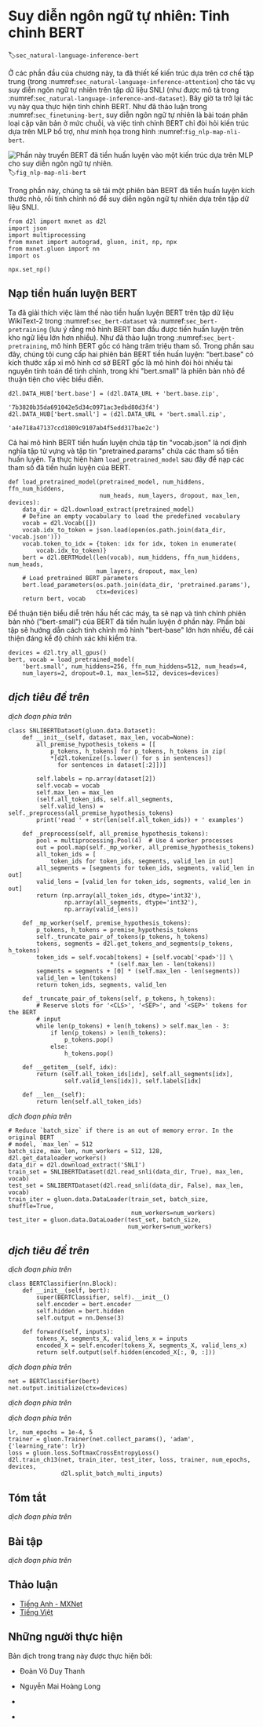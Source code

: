 <!-- ===================== Bắt đầu dịch Phần 1 ==================== -->
<!-- ========================================= REVISE - BẮT ĐẦU =================================== -->

<!--
# Natural Language Inference: Fine-Tuning BERT
-->

# Suy diễn ngôn ngữ tự nhiên: Tinh chỉnh BERT
:label:`sec_natural-language-inference-bert`


<!--
In earlier sections of this chapter, we have designed an attention-based architecture
(in :numref:`sec_natural-language-inference-attention`) for the natural language inference task
on the SNLI dataset (as described in :numref:`sec_natural-language-inference-and-dataset`).
Now we revisit this task by fine-tuning BERT.
As discussed in :numref:`sec_finetuning-bert`,
natural language inference is a sequence-level text pair classification problem,
and fine-tuning BERT only requires an additional MLP-based architecture, as illustrated in :numref:`fig_nlp-map-nli-bert`.
-->

Ở các phần đầu của chương này, ta đã thiết kế kiến trúc dựa trên cơ chế tập trung
(trong :numref:`sec_natural-language-inference-attention`) cho tác vụ suy diễn ngôn ngữ tự nhiên 
trên tập dữ liệu SNLI (như được mô tả trong :numref:`sec_natural-language-inference-and-dataset`).
Bây giờ ta trở lại tác vụ này qua thực hiện tinh chỉnh BERT.
Như đã thảo luận trong :numref:`sec_finetuning-bert`,
suy diễn ngôn ngữ tự nhiên là bài toán phân loại cặp văn bản ở mức chuỗi,
và việc tinh chỉnh BERT chỉ đòi hỏi kiến trúc dựa trên MLP bổ trợ, như minh họa trong hình :numref:`fig_nlp-map-nli-bert`.


<!--
![This section feeds pretrained BERT to an MLP-based architecture for natural language inference.](../img/nlp-map-nli-bert.svg)
-->

![Phần này truyền BERT đã tiền huấn luyện vào một kiến trúc dựa trên MLP cho suy diễn ngôn ngữ tự nhiên.](../img/nlp-map-nli-bert.svg)
:label:`fig_nlp-map-nli-bert`


<!--
In this section, we will download a pretrained small version of BERT,
then fine-tune it for natural language inference on the SNLI dataset.
-->

Trong phần này, chúng ta sẽ tải một phiên bản BERT đã tiền huấn luyện kích thước nhỏ,
rồi tinh chỉnh nó để suy diễn ngôn ngữ tự nhiên dựa trên tập dữ liệu SNLI.


```{.python .input  n=1}
from d2l import mxnet as d2l
import json
import multiprocessing
from mxnet import autograd, gluon, init, np, npx
from mxnet.gluon import nn
import os

npx.set_np()
```


<!--
## Loading Pretrained BERT
-->

## Nạp tiền huấn luyện BERT


<!--
We have explained how to pretrain BERT on the WikiText-2 dataset in :numref:`sec_bert-dataset` and :numref:`sec_bert-pretraining`
(note that the original BERT model is pretrained on much bigger corpora).
As discussed in :numref:`sec_bert-pretraining`, the original BERT model has hundreds of millions of parameters.
In the following, we provide two versions of pretrained BERT:
"bert.base" is about as big as the original BERT base model that requires a lot of computational resources to fine-tune,
while "bert.small" is a small version to facilitate demonstration.
-->

Ta đã giải thích việc làm thế nào tiền huấn luyện BERT trên tập dữ liệu WikiText-2 trong :numref:`sec_bert-dataset` và :numref:`sec_bert-pretraining`
(lưu ý rằng mô hình BERT ban đầu được tiền huấn luyện trên kho ngữ liệu lớn hơn nhiều).
Như đã thảo luận trong :numref:`sec_bert-pretraining`, mô hình BERT gốc có hàng trăm triệu tham số.
Trong phần sau đây, chúng tôi cung cấp hai phiên bản BERT tiền huấn luyện:
"bert.base" có kích thước xấp xỉ mô hình cơ sở BERT gốc là mô hình đòi hỏi nhiều tài nguyên tính toán để tinh chỉnh,
trong khi "bert.small" là phiên bản nhỏ để thuận tiện cho việc biểu diễn.


```{.python .input  n=2}
d2l.DATA_HUB['bert.base'] = (d2l.DATA_URL + 'bert.base.zip',
                             '7b3820b35da691042e5d34c0971ac3edbd80d3f4')
d2l.DATA_HUB['bert.small'] = (d2l.DATA_URL + 'bert.small.zip',
                              'a4e718a47137ccd1809c9107ab4f5edd317bae2c')
```


<!--
Either pretrained BERT model contains a "vocab.json" file that defines the vocabulary set
and a "pretrained.params" file of the pretrained parameters.
We implement the following `load_pretrained_model` function to load pretrained BERT parameters.
-->

Cả hai mô hình BERT tiền huấn luyện chứa tập tin "vocab.json" là nơi định nghĩa tập từ vựng 
và tập tin "pretrained.params" chứa các tham số tiền huấn luyện.
Ta thực hiện hàm `load_pretrained_model` sau đây để nạp các tham số đã tiền huấn luyện của BERT.


```{.python .input  n=3}
def load_pretrained_model(pretrained_model, num_hiddens, ffn_num_hiddens,
                          num_heads, num_layers, dropout, max_len, devices):
    data_dir = d2l.download_extract(pretrained_model)
    # Define an empty vocabulary to load the predefined vocabulary
    vocab = d2l.Vocab([])
    vocab.idx_to_token = json.load(open(os.path.join(data_dir, 'vocab.json')))
    vocab.token_to_idx = {token: idx for idx, token in enumerate(
        vocab.idx_to_token)}
    bert = d2l.BERTModel(len(vocab), num_hiddens, ffn_num_hiddens, num_heads, 
                         num_layers, dropout, max_len)
    # Load pretrained BERT parameters
    bert.load_parameters(os.path.join(data_dir, 'pretrained.params'),
                         ctx=devices)
    return bert, vocab
```


<!--
To facilitate demonstration on most of machines,
we will load and fine-tune the small version ("bert.small") of the pretrained BERT in this section.
In the exercise, we will show how to fine-tune the much larger "bert.base" to significantly improve the testing accuracy.
-->

Để thuận tiện biểu diễ trên hầu hết các máy,
ta sẽ nạp và tinh chỉnh phiên bản nhỏ ("bert-small") của BERT đã tiền huấn luyện ở phần này.
Phần bài tập sẽ hướng dẫn cách tinh chỉnh mô hình "bert-base" lớn hơn nhiều, để cải thiện đáng kể độ chính xác khi kiểm tra.


```{.python .input  n=4}
devices = d2l.try_all_gpus()
bert, vocab = load_pretrained_model(
    'bert.small', num_hiddens=256, ffn_num_hiddens=512, num_heads=4,
    num_layers=2, dropout=0.1, max_len=512, devices=devices)
```

<!-- ===================== Kết thúc dịch Phần 1 ===================== -->

<!-- ===================== Bắt đầu dịch Phần 2 ===================== -->

<!--
## The Dataset for Fine-Tuning BERT
-->

## *dịch tiêu đề trên*


<!--
For the downstream task natural language inference on the SNLI dataset, we define a customized dataset class `SNLIBERTDataset`.
In each example, the premise and hypothesis form a pair of text sequence
and is packed into one BERT input sequence as depicted in :numref:`fig_bert-two-seqs`.
Recall :numref:`subsec_bert_input_rep` that segment IDs
are used to distinguish the premise and the hypothesis in a BERT input sequence.
With the predefined maximum length of a BERT input sequence (`max_len`),
the last token of the longer of the input text pair keeps getting removed until `max_len` is met.
To accelerate generation of the SNLI dataset for fine-tuning BERT,
we use 4 worker processes to generate training or testing examples in parallel.
-->

*dịch đoạn phía trên*


```{.python .input  n=5}
class SNLIBERTDataset(gluon.data.Dataset):
    def __init__(self, dataset, max_len, vocab=None):
        all_premise_hypothesis_tokens = [[
            p_tokens, h_tokens] for p_tokens, h_tokens in zip(
            *[d2l.tokenize([s.lower() for s in sentences])
              for sentences in dataset[:2]])]
        
        self.labels = np.array(dataset[2])
        self.vocab = vocab
        self.max_len = max_len
        (self.all_token_ids, self.all_segments,
         self.valid_lens) = self._preprocess(all_premise_hypothesis_tokens)
        print('read ' + str(len(self.all_token_ids)) + ' examples')

    def _preprocess(self, all_premise_hypothesis_tokens):
        pool = multiprocessing.Pool(4)  # Use 4 worker processes
        out = pool.map(self._mp_worker, all_premise_hypothesis_tokens)
        all_token_ids = [
            token_ids for token_ids, segments, valid_len in out]
        all_segments = [segments for token_ids, segments, valid_len in out]
        valid_lens = [valid_len for token_ids, segments, valid_len in out]
        return (np.array(all_token_ids, dtype='int32'),
                np.array(all_segments, dtype='int32'), 
                np.array(valid_lens))

    def _mp_worker(self, premise_hypothesis_tokens):
        p_tokens, h_tokens = premise_hypothesis_tokens
        self._truncate_pair_of_tokens(p_tokens, h_tokens)
        tokens, segments = d2l.get_tokens_and_segments(p_tokens, h_tokens)
        token_ids = self.vocab[tokens] + [self.vocab['<pad>']] \
                             * (self.max_len - len(tokens))
        segments = segments + [0] * (self.max_len - len(segments))
        valid_len = len(tokens)
        return token_ids, segments, valid_len

    def _truncate_pair_of_tokens(self, p_tokens, h_tokens):
        # Reserve slots for '<CLS>', '<SEP>', and '<SEP>' tokens for the BERT
        # input
        while len(p_tokens) + len(h_tokens) > self.max_len - 3:
            if len(p_tokens) > len(h_tokens):
                p_tokens.pop()
            else:
                h_tokens.pop()

    def __getitem__(self, idx):
        return (self.all_token_ids[idx], self.all_segments[idx],
                self.valid_lens[idx]), self.labels[idx]

    def __len__(self):
        return len(self.all_token_ids)
```


<!--
After downloading the SNLI dataset, we generate training and testing examples
by instantiating the `SNLIBERTDataset` class.
Such examples will be read in minibatches during training and testing
of natural language inference.
-->

*dịch đoạn phía trên*


```{.python .input  n=6}
# Reduce `batch_size` if there is an out of memory error. In the original BERT
# model, `max_len` = 512
batch_size, max_len, num_workers = 512, 128, d2l.get_dataloader_workers()
data_dir = d2l.download_extract('SNLI')
train_set = SNLIBERTDataset(d2l.read_snli(data_dir, True), max_len, vocab)
test_set = SNLIBERTDataset(d2l.read_snli(data_dir, False), max_len, vocab)
train_iter = gluon.data.DataLoader(train_set, batch_size, shuffle=True,
                                   num_workers=num_workers)
test_iter = gluon.data.DataLoader(test_set, batch_size,
                                  num_workers=num_workers)
```


<!--
## Fine-Tuning BERT
-->

## *dịch tiêu đề trên*


<!--
As :numref:`fig_bert-two-seqs` indicates, fine-tuning BERT for natural language inference
requires only an extra MLP consisting of two fully-connected layers
(see `self.hidden` and `self.output` in the following `BERTClassifier` class).
This MLP transforms the BERT representation of the special “&lt;cls&gt;” token,
which encodes the information of both the premise and the hypothesis,
into three outputs of natural language inference:
entailment, contradiction, and neutral.
-->

*dịch đoạn phía trên*


```{.python .input  n=7}
class BERTClassifier(nn.Block):
    def __init__(self, bert):
        super(BERTClassifier, self).__init__()
        self.encoder = bert.encoder
        self.hidden = bert.hidden
        self.output = nn.Dense(3)

    def forward(self, inputs):
        tokens_X, segments_X, valid_lens_x = inputs
        encoded_X = self.encoder(tokens_X, segments_X, valid_lens_x)
        return self.output(self.hidden(encoded_X[:, 0, :]))
```

<!-- ===================== Kết thúc dịch Phần 2 ===================== -->

<!-- ===================== Bắt đầu dịch Phần 3 ===================== -->

<!--
In the following, the pretrained BERT model `bert` is fed into the `BERTClassifier` instance `net` for the downstream application.
In common implementations of BERT fine-tuning, only the parameters of the output layer of the additional MLP (`net.output`) will be learned from scratch.
All the parameters of the pretrained BERT encoder (`net.encoder`) and the hidden layer of the additional MLP (net.hidden) will be fine-tuned.
-->

*dịch đoạn phía trên*


```{.python .input  n=8}
net = BERTClassifier(bert)
net.output.initialize(ctx=devices)
```


<!--
Recall that in :numref:`sec_bert` both the `MaskLM` class and the `NextSentencePred` class have parameters in their employed MLPs.
These parameters are part of those in the pretrained BERT model `bert`, and thus part of parameters in `net`.
However, such parameters are only for computing the masked language modeling loss and the next sentence prediction loss during pretraining.
These two loss functions are irrelevant to fine-tuning downstream applications, thus the parameters of the employed MLPs in 
`MaskLM` and `NextSentencePred` are not updated (staled) when BERT is fine-tuned.
-->

*dịch đoạn phía trên*


<!--
To allow parameters with stale gradients, the flag `ignore_stale_grad=True` is set in the `step` function of `d2l.train_batch_ch13`.
We use this function to train and evaluate the model `net` using the training set (`train_iter`) and the testing set (`test_iter`) of SNLI.
Due to the limited computational resources, the training and testing accuracy can be further improved: we leave its discussions in the exercises.
-->

*dịch đoạn phía trên*


```{.python .input  n=46}
lr, num_epochs = 1e-4, 5
trainer = gluon.Trainer(net.collect_params(), 'adam', {'learning_rate': lr})
loss = gluon.loss.SoftmaxCrossEntropyLoss()
d2l.train_ch13(net, train_iter, test_iter, loss, trainer, num_epochs, devices,
               d2l.split_batch_multi_inputs)
```

## Tóm tắt

<!--
* We can fine-tune the pretrained BERT model for downstream applications, such as natural language inference on the SNLI dataset.
* During fine-tuning, the BERT model becomes part of the model for the downstream application.
Parameters that are only related to pretraining loss will not be updated during fine-tuning. 
-->

*dịch đoạn phía trên*


## Bài tập

<!--
1. Fine-tune a much larger pretrained BERT model that is about as big as the original BERT base model if your computational resource allows. 
Set arguments in the `load_pretrained_model` function as: replacing 'bert.small' with 'bert.base', 
increasing values of `num_hiddens=256`, `ffn_num_hiddens=512`, `num_heads=4`, `num_layers=2` to `768`, `3072`, `12`, `12`, respectively. 
By increasing fine-tuning epochs (and possibly tuning other hyperparameters), can you get a testing accuracy higher than 0.86?
2. How to truncate a pair of sequences according to their ratio of length? 
Compare this pair truncation method and the one used in the `SNLIBERTDataset` class. What are their pros and cons?
-->

*dịch đoạn phía trên*


<!-- ===================== Kết thúc dịch Phần 3 ===================== -->
<!-- ========================================= REVISE - KẾT THÚC ===================================-->


## Thảo luận
* [Tiếng Anh - MXNet](https://discuss.d2l.ai/t/397)
* [Tiếng Việt](https://forum.machinelearningcoban.com/c/d2l)


## Những người thực hiện
Bản dịch trong trang này được thực hiện bởi:
<!--
Tác giả của mỗi Pull Request điền tên mình và tên những người review mà bạn thấy
hữu ích vào từng phần tương ứng. Mỗi dòng một tên, bắt đầu bằng dấu `*`.
Tên đầy đủ của các reviewer có thể được tìm thấy tại https://github.com/aivivn/d2l-vn/blob/master/docs/contributors_info.md
-->

* Đoàn Võ Duy Thanh
<!-- Phần 1 -->
* Nguyễn Mai Hoàng Long

<!-- Phần 2 -->
* 

<!-- Phần 3 -->
* 
